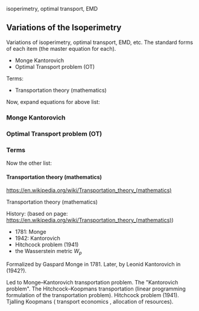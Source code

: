 isoperimetry, optimal transport, EMD
<!-- inspired by Nielsen's poster: as a bunch of metri (distace) formulas. Then add things I came by during ... and that talk. -->
<!-- rename -->
<!-- renamed from isoperimetry.md to monge-kantorovich.md, since isoperimetry.md may deserve a separate one, in terms of Laplacian and Spectral Graph theory (that thesis...) -->
<!-- this file is for Volume-Perimentry: hence, this file is renamed to: monge-kantorovich.md -->

## Variations of the Isoperimetry

Variations of isoperimetry, optimal transport, EMD, etc. The standard forms of each item (the master equation for each).

* Monge Kantorovich
* Optimal Transport problem (OT)

Terms:
* Transportation theory (mathematics)

Now, expand equations for above list:
### Monge Kantorovich

### Optimal Transport problem (OT)

### Terms
Now the other list:
<!-- a way to fit wikipedia article titles: https://en.wikipedia.org/wiki/Transportation_theory_(mathematics) -->
#### Transportation theory (mathematics)
https://en.wikipedia.org/wiki/Transportation_theory_(mathematics)

Transportation theory (mathematics)

History: (based on page: https://en.wikipedia.org/wiki/Transportation_theory_(mathematics))

* 1781: Monge
* 1942: Kantorovich
* Hitchcock problem (1941)
* the Wasserstein metric $W_p$

<!-- optimal transportation and allocation of resources.-->
Formalized by Gaspard Monge in 1781. Later, by Leonid Kantorovich in (1942?).

Led to Monge–Kantorovich transportation problem. The "Kantorovich problem".
The Hitchcock–Koopmans transportation (linear programming formulation of the transportation problem).
Hitchcock problem (1941).
Tjalling Koopmans ( transport economics , allocation of resources).
